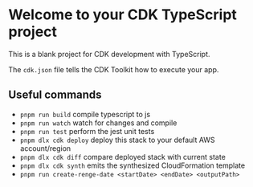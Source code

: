 # Welcome to your CDK TypeScript project

This is a blank project for CDK development with TypeScript.

The `cdk.json` file tells the CDK Toolkit how to execute your app.

## Useful commands

* `pnpm run build`          compile typescript to js
* `pnpm run watch`          watch for changes and compile
* `pnpm run test`           perform the jest unit tests
* `pnpm dlx cdk deploy`     deploy this stack to your default AWS account/region
* `pnpm dlx cdk diff`       compare deployed stack with current state
* `pnpm dlx cdk synth`      emits the synthesized CloudFormation template
* `pnpm run create-renge-date <startDate> <endDate> <outputPath>`
